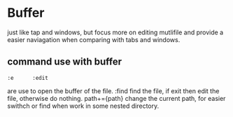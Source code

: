 # Buffer
just like tap and windows, but focus more on editing mutlifile and provide a 
easier naviagation when comparing with tabs and windows.

## command use with buffer
    :e      :edit
are use to open the buffer of the file.
    :find
find the file, if exit then edit the file, otherwise do nothing.
    path+={path}
change the current path, for easier swithch or find when work in some nested 
directory.

